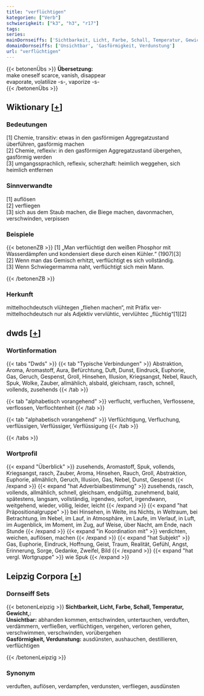 ```yaml
---
title: "verflüchtigen"
kategorien: ["Verb"]
schwierigkeit: ["k3", "h3", "r17"]
tags:
series:
mainDornseiffs: ['Sichtbarkeit, Licht, Farbe, Schall, Temperatur, Gewicht,']
domainDornseiffs: ['Unsichtbar', 'Gasförmigkeit, Verdunstung']
url: "verflüchtigen"
---
```


{{< betonenÜbs >}}
**Übersetzung:**  
make oneself scarce, vanish, disappear  
evaporate, volatilize -s-, vaporize -s-  
{{< /betonenÜbs >}}

## Wiktionary [[+](https://de.wiktionary.org/wiki/verflüchtigen)]

### Bedeutungen
[1] Chemie, transitiv: etwas in den gasförmigen Aggregatzustand überführen, gasförmig machen  
[2] Chemie, reflexiv: in den gasförmigen Aggregatzustand übergehen, gasförmig werden  
[3] umgangssprachlich, reflexiv, scherzhaft: heimlich weggehen, sich heimlich entfernen  

### Sinnverwandte
[1] auflösen  
[2] verfliegen  
[3] sich aus dem Staub machen, die Biege machen, davonmachen, verschwinden, verpissen  

### Beispiele
{{< betonenZB >}}
[1] „Man verflüchtigt den weißen Phosphor mit Wasserdämpfen und kondensiert diese durch einen Kühler.“ (1907)[3]  
[2] Wenn man das Gemisch erhitzt, verflüchtigt es sich vollständig.  
[3] Wenn Schwiegermamma naht, verflüchtigt sich mein Mann.  

{{< /betonenZB >}}
### Herkunft
mittelhochdeutsch vlühtegen „fliehen machen“, mit Präfix ver- mittelhochdeutsch nur als Adjektiv vervlühtic, vervlühtec „flüchtig“[1][2]  



## dwds [[+](https://www.dwds.de/wb/verflüchtigen)]

### Wortinformation
{{< tabs "Dwds" >}}
{{< tab "Typische Verbindungen" >}}
Abstraktion, Aroma, Aromastoff, Aura, Befürchtung, Duft, Dunst, Eindruck, Euphorie, Gas, Geruch, Gespenst, Groll, Hinsehen, Illusion, Kriegsangst, Nebel, Rauch, Spuk, Wolke, Zauber, allmählich, alsbald, gleichsam, rasch, schnell, vollends, zusehends
{{< /tab >}}

{{< tab "alphabetisch vorangehend" >}}
verflucht, verfluchen, Verflossene, verflossen, Verflochtenheit
{{< /tab >}}

{{< tab "alphabetisch vorangehend" >}}
Verflüchtigung, Verfluchung, verflüssigen, Verflüssiger, Verflüssigung
{{< /tab >}}

{{< /tabs >}}

### Wortprofil
{{< expand "Überblick" >}} zusehends, Aromastoff, Spuk, vollends, Kriegsangst, rasch, Zauber, Aroma, Hinsehen, Rauch, Groll, Abstraktion, Euphorie, allmählich, Geruch, Illusion, Gas, Nebel, Dunst, Gespenst {{< /expand >}}
{{< expand "hat Adverbialbestimmung" >}} zusehends, rasch, vollends, allmählich, schnell, gleichsam, endgültig, zunehmend, bald, spätestens, langsam, vollständig, irgendwo, sofort, irgendwann, weitgehend, wieder, völlig, leider, leicht {{< /expand >}}
{{< expand "hat Präpositionalgruppe" >}} bei Hinsehen, in Weite, ins Nichts, in Weltraum, bei Betrachtung, im Nebel, im Lauf, in Atmosphäre, im Laufe, im Verlauf, in Luft, im Augenblick, im Moment, im Zug, auf Weise, über Nacht, am Ende, nach Stunde {{< /expand >}}
{{< expand "in Koordination mit" >}} verdichten, weichen, auflösen, machen {{< /expand >}}
{{< expand "hat Subjekt" >}} Gas, Euphorie, Eindruck, Hoffnung, Geist, Traum, Realität, Gefühl, Angst, Erinnerung, Sorge, Gedanke, Zweifel, Bild {{< /expand >}}
{{< expand "hat vergl. Wortgruppe" >}} wie Spuk {{< /expand >}}

## Leipzig Corpora [[+](https://corpora.uni-leipzig.de/en/res?word=verflüchtigen&corpusId=deu_newscrawl-public_2018)]

### Dornseiff Sets
{{< betonenLeipzig >}}
**Sichtbarkeit, Licht, Farbe, Schall, Temperatur, Gewicht,:**  
**Unsichtbar:** abhanden kommen, entschwinden, untertauchen, verduften, verdämmern, verfließen, verflüchtigen, vergehen, verloren gehen, verschwimmen, verschwinden, vorübergehen  
**Gasförmigkeit, Verdunstung:** ausdünsten, aushauchen, destillieren, verflüchtigen  

{{< /betonenLeipzig >}}

### Synonym
verduften, auflösen, verdampfen, verdunsten, verfliegen, ausdünsten

